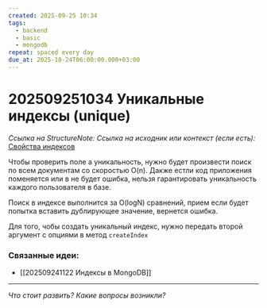```yaml
---
created: 2025-09-25 10:34
tags:
  - backend
  - basic
  - mongodb
repeat: spaced every day
due_at: 2025-10-24T06:00:00.000+03:00
---
```

# 202509251034 Уникальные индексы (unique)

*Ссылка на StructureNote:*
*Ссылка на исходник или контекст (если есть):* [Свойства индексов](https://practicum.yandex.ru/learn/backend-nodejs/courses/16b47298-e20d-4fde-9619-1ab305039a00/sprints/564238/topics/3850c616-bd4c-4c66-987e-9b4e0b0f135c/lessons/be6cf5fb-4cd0-41db-bc30-196d7213b988/)

Чтобы проверить поле а уникальность, нужно будет произвести поиск по всем документам со скоростью O(n). Дакже естли код приложения поменяется или в не будет ошибка, нельзя гарантировать уникальность каждого пользователя в базе.

Поиск в индексе выполнится за O(logN) сравнений, прием если будет попытка вставить дублирующее значение, вернется ошибка.

Для того, чобы создать уникальный индекс, нужно передать второй аргумент с опциями в метод `createIndex`

### Связанные идеи:

* [[202509241122 Индексы в MongoDB]]

---

*Что стоит развить? Какие вопросы возникли?*
